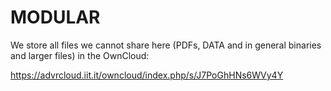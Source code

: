 # MODULAR

We store all files we cannot share here (PDFs, DATA and in general binaries and larger files) in the OwnCloud:

https://advrcloud.iit.it/owncloud/index.php/s/J7PoGhHNs6WVy4Y

